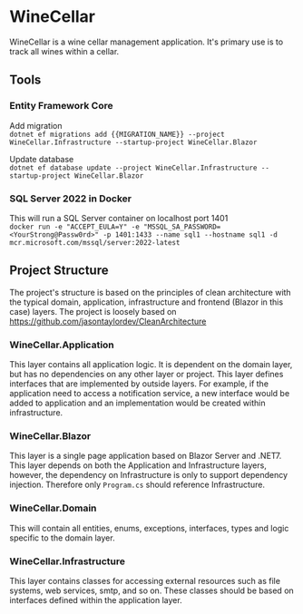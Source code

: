 # WineCellar
WineCellar is a wine cellar management application. It's primary use is to track all wines within a cellar.

## Tools
### Entity Framework Core
Add migration  
`dotnet ef migrations add {{MIGRATION_NAME}} --project WineCellar.Infrastructure --startup-project WineCellar.Blazor`

Update database  
`dotnet ef database update --project WineCellar.Infrastructure --startup-project WineCellar.Blazor`

### SQL Server 2022 in Docker
This will run a SQL Server container on localhost port 1401    
`docker run -e "ACCEPT_EULA=Y" -e "MSSQL_SA_PASSWORD=<YourStrong@Passw0rd>" -p 1401:1433 --name sql1 --hostname sql1 -d mcr.microsoft.com/mssql/server:2022-latest`

## Project Structure
The project's structure is based on the principles of clean architecture with the typical domain, application, infrastructure and frontend (Blazor in this case) layers.
The project is loosely based on https://github.com/jasontaylordev/CleanArchitecture

### WineCellar.Application
This layer contains all application logic. It is dependent on the domain layer, but has no dependencies on any other layer or project. This layer defines interfaces that are implemented by outside layers. For example, if the application need to access a notification service, a new interface would be added to application and an implementation would be created within infrastructure.

### WineCellar.Blazor
This layer is a single page application based on Blazor Server and .NET7. This layer depends on both the Application and Infrastructure layers, however, the dependency on Infrastructure is only to support dependency injection. Therefore only `Program.cs` should reference Infrastructure.

### WineCellar.Domain
This will contain all entities, enums, exceptions, interfaces, types and logic specific to the domain layer.

### WineCellar.Infrastructure
This layer contains classes for accessing external resources such as file systems, web services, smtp, and so on. These classes should be based on interfaces defined within the application layer.
